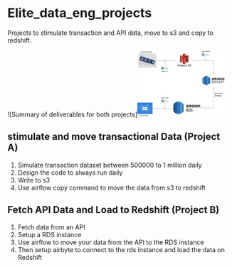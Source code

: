 # Elite_data_eng_projects
Projects to stimulate transaction and API data, move to s3 and copy to redshift.

![Summary of deliverables for both projects]<img src="images/projects_summary.png" alt="Description of image" width="200" height="150"/>

## stimulate and move transactional Data (Project A)
1.	Simulate transaction dataset between 500000 to 1 million daily
2.	Design the code to always run daily
3.	Write to s3
4.	Use airflow copy command to move the data from s3 to redshift

## Fetch API Data and Load to Redshift (Project B)
1.	Fetch data from an API
2.	Setup a RDS instance
3.	Use airflow to move your data from the API to the RDS instance
3.	Then setup airbyte to connect to the rds instance and load the data on Redshift

